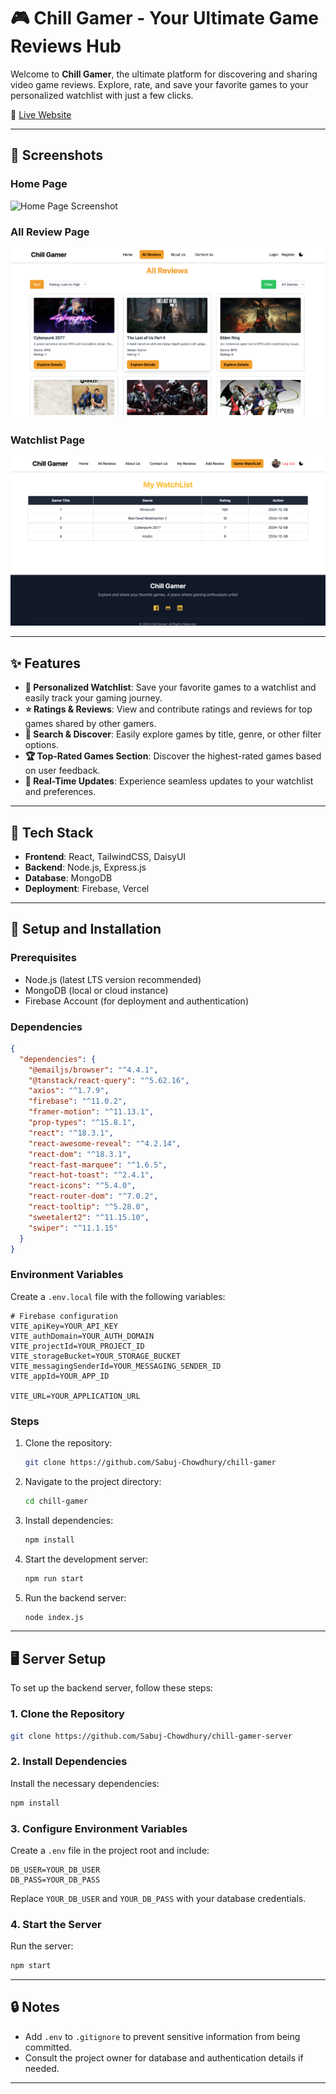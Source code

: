 # 🎮 **Chill Gamer - Your Ultimate Game Reviews Hub**

Welcome to **Chill Gamer**, the ultimate platform for discovering and sharing video game reviews. Explore, rate, and save your favorite games to your personalized watchlist with just a few clicks.

🔗 [Live Website](https://chill-gamer-f8131.firebaseapp.com/)

---

## 📸 **Screenshots**

### **Home Page**

![Home Page Screenshot](./src/assets/scernshots/Screenshot%202025-01-08%20at%2015.12.44.png)

### **All Review Page**

![Game Details Screenshot](./src/assets/scernshots/Screenshot%202025-01-08%20at%2015.13.03.png)

### **Watchlist Page**

![Watchlist Screenshot](./src/assets/scernshots/Screenshot%202025-01-08%20at%2015.13.43.png)

---

## ✨ **Features**

- **🚀 Personalized Watchlist**: Save your favorite games to a watchlist and easily track your gaming journey.
- **⭐ Ratings & Reviews**: View and contribute ratings and reviews for top games shared by other gamers.
- **🔎 Search & Discover**: Easily explore games by title, genre, or other filter options.
- **🏆 Top-Rated Games Section**: Discover the highest-rated games based on user feedback.
- **📆 Real-Time Updates**: Experience seamless updates to your watchlist and preferences.

---

## 📂 **Tech Stack**

- **Frontend**: React, TailwindCSS, DaisyUI
- **Backend**: Node.js, Express.js
- **Database**: MongoDB
- **Deployment**: Firebase, Vercel

---

## 🚀 **Setup and Installation**

### **Prerequisites**

- Node.js (latest LTS version recommended)
- MongoDB (local or cloud instance)
- Firebase Account (for deployment and authentication)

### **Dependencies**

```json
{
  "dependencies": {
    "@emailjs/browser": "^4.4.1",
    "@tanstack/react-query": "^5.62.16",
    "axios": "^1.7.9",
    "firebase": "^11.0.2",
    "framer-motion": "^11.13.1",
    "prop-types": "^15.8.1",
    "react": "^18.3.1",
    "react-awesome-reveal": "^4.2.14",
    "react-dom": "^18.3.1",
    "react-fast-marquee": "^1.6.5",
    "react-hot-toast": "^2.4.1",
    "react-icons": "^5.4.0",
    "react-router-dom": "^7.0.2",
    "react-tooltip": "^5.28.0",
    "sweetalert2": "^11.15.10",
    "swiper": "^11.1.15"
  }
}
```

### **Environment Variables**

Create a `.env.local` file with the following variables:

```plaintext
# Firebase configuration
VITE_apiKey=YOUR_API_KEY
VITE_authDomain=YOUR_AUTH_DOMAIN
VITE_projectId=YOUR_PROJECT_ID
VITE_storageBucket=YOUR_STORAGE_BUCKET
VITE_messagingSenderId=YOUR_MESSAGING_SENDER_ID
VITE_appId=YOUR_APP_ID

VITE_URL=YOUR_APPLICATION_URL
```

### **Steps**

1. Clone the repository:

   ```bash
   git clone https://github.com/Sabuj-Chowdhury/chill-gamer
   ```

2. Navigate to the project directory:

   ```bash
   cd chill-gamer
   ```

3. Install dependencies:

   ```bash
   npm install
   ```

4. Start the development server:

   ```bash
   npm run start
   ```

5. Run the backend server:
   ```bash
   node index.js
   ```

---

## 🖥️ **Server Setup**

To set up the backend server, follow these steps:

### **1. Clone the Repository**

```bash
git clone https://github.com/Sabuj-Chowdhury/chill-gamer-server
```

### **2. Install Dependencies**

Install the necessary dependencies:

```bash
npm install
```

### **3. Configure Environment Variables**

Create a `.env` file in the project root and include:

```plaintext
DB_USER=YOUR_DB_USER
DB_PASS=YOUR_DB_PASS
```

Replace `YOUR_DB_USER` and `YOUR_DB_PASS` with your database credentials.

### **4. Start the Server**

Run the server:

```bash
npm start
```

---

## 🔒 **Notes**

- Add `.env` to `.gitignore` to prevent sensitive information from being committed.
- Consult the project owner for database and authentication details if needed.

---

